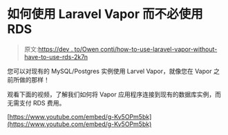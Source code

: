 # 如何使用 Laravel Vapor 而不必使用 RDS

> 原文:[https://dev . to/Owen conti/how-to-use-laravel-vapor-without-have-to-use-rds-2k7n](https://dev.to/owenconti/how-to-use-laravel-vapor-without-having-to-use-rds-2k7n)

您可以对现有的 MySQL/Postgres 实例使用 Larvel Vapor，就像您在 Vapor 之前所做的那样！

观看下面的视频，了解我们如何将 Vapor 应用程序连接到现有的数据库实例，而无需支付 RDS 费用。

[https://www.youtube.com/embed/g-Kv5OPm5bk](https://www.youtube.com/embed/g-Kv5OPm5bk)